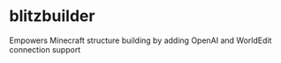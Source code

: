 # blitzbuilder
Empowers Minecraft structure building by adding OpenAI and WorldEdit connection support
